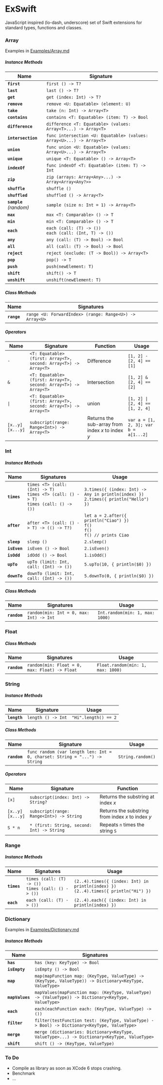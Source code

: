 # ExSwift

JavaScript inspired (lo-dash, underscore) set of Swift extensions for standard types, functions and classes.

### Array ###
Examples in [Examples/Array.md](Examples/Array.md)

##### Instance Methods #####

Name | Signature
---- | ---------
**`first`**|`first () -> T?`
**`last`**|`last () -> T?`
**`get`**|`get (index: Int) -> T?`
**`remove`**|`remove <U: Equatable> (element: U)`
**`take`**|`take (n: Int) -> Array<T>`
**`contains`**|`contains <T: Equatable> (item: T) -> Bool`
**`difference`**|`difference <T: Equatable> (values: Array<T>...) -> Array<T>`
**`intersection`**|`func intersection <U: Equatable> (values: Array<U>...) -> Array<T>`
**`union`**|`func union <U: Equatable> (values: Array<U>...) -> Array<T>`
**`unique`**|`unique <T: Equatable> () -> Array<T>`
**`indexOf`**|`func indexOf <T: Equatable> (item: T) -> Int`
**`zip`**|`zip (arrays: Array<Any>...) -> Array<Array<Any?>>`
**`shuffle`**|`shuffle ()`
**`shuffled`**|`shuffled () -> Array<T>`
**`sample`** *(random)*|`sample (size n: Int = 1) -> Array<T>`
**`max`**|`max <T: Comparable> () -> T`
**`min`**|`min <T: Comparable> () -> T`
**`each`**|`each (call: (T) -> ())`<br>`each (call: (Int, T) -> ())`
**`any`**|`any (call: (T) -> Bool) -> Bool`
**`all`**|`all (call: (T) -> Bool) -> Bool`
**`reject`**|`reject (exclude: (T -> Bool)) -> Array<T>`
**`pop`**|`pop() -> T`|
**`push`**|`push(newElement: T)`|
**`shift`**|`shift() -> T`|
**`unshift`**|`unshift(newElement: T)`|

##### Class Methods #####

Name | Signatures
---- | ----------
**`range`**|`range <U: ForwardIndex> (range: Range<U>) -> Array<U>`

##### Operators #####
Name | Signature | Function | Usage
---- | --------- | -------- | -----
`-`|`<T: Equatable> (first: Array<T>, second: Array<T>) -> Array<T>`|Difference|`[1, 2] - [2, 4] == [1]`
`&`|`<T: Equatable> (first: Array<T>, second: Array<T>) -> Array<T>`|Intersection|`[1, 2] & [2, 4] == [2]`
<code>&#124;</code>|`<T: Equatable> (first: Array<T>, second: Array<T>) -> Array<T>`|union|<code>[1, 2] &#124; [2, 4] == [1, 2, 4]</code>
`[x..y]`<br>`[x...y]`|`subscript(range: Range<Int>) -> Array<T>`|Returns the sub-array from index *x* to index *y*|`var a = [1, 2, 3]; var b = a[1...2]`

### Int ###
##### Instance Methods #####

Name | Signatures | Usage
---- | ---------- | -------
**`times`**|`times <T> (call: (Int) -> T)`<br>`times <T> (call: () -> T)`<br>`times (call: () -> ())`|`3.times({ (index: Int) -> Any in println(index) })`<br>`2.times({ println("Hello") })`
**`after`**|`after <T> (call: () -> T) -> (() -> T?)`|`let a = 2.after({ println("Ciao") })`<br>`f()`<br>`f()`<br>`f() // prints Ciao`
**`sleep`**|`sleep ()`|`2.sleep()`
**`isEven`**|`isEven () -> Bool`|`2.isEven()`
**`isOdd`**|`idOdd () -> Bool`|`1.isOdd()`
**`upTo`**|`upTo (limit: Int, call: (Int) -> ())`|`5.upTo(10, { println($0) })`
**`downTo`**|`downTo (limit: Int, call: (Int) -> ())`|`5.downTo(0, { println($0) })`

##### Class Methods #####

Name | Signatures | Usage
---- | ---------- | -----
**`random`**|`random(min: Int = 0, max: Int) -> Int`|`Int.random(min: 1, max: 1000)`


### Float ###
##### Class Methods #####

Name | Signatures | Usage
---- | ---------- | -----
**`random`**|`random(min: Float = 0, max: Float) -> Float`|`Float.random(min: 1, max: 1000)`

### String ###
##### Instance Methods #####

Name | Signature | Usage
---- | --------- | -----
**`length`**|`length () -> Int`|`"Hi".length() == 2`

##### Class Methods #####

Name | Signature | Usage
---- | --------- | -----
**`random`**|`func random (var length len: Int = 0, charset: String = "...") -> String`|`String.random()`

##### Operators #####
Name | Signature|Function
---- | ---------|--------
`[x]`|`subscript(index: Int) -> String?`|Returns the substring at index *x*
`[x..y]`<br>`[x...y]`|`subscript(range: Range<Int>) -> String`|Returns the substring from index *x* to index *y*
`S * n`|`* (first: String, second: Int) -> String`|Repeats `n` times the string `S`

### Range ###
##### Instance Methods #####

Name | Signatures | Usage
---- | ---------- | -------
**`times`**|`times (call: (T) -> ())`<br>`times (call: () -> ())`|`(2..4).times({ (index: Int) in println(index) })`<br>`(2..4).times({ println("Hi") })`
**`each`**|`each (call: (T) -> ())`|`(2..4).each({ (index: Int) in println(index) })`

### Dictionary ###
Examples in [Examples/Dictionary.md](Examples/Dictionary.md)

##### Instance Methods #####

Name | Signatures
---- | ----------
**`has`**|`has (key: KeyType) -> Bool`
**`isEmpty`**|`isEmpty () -> Bool`
**`map`**|`map(mapFunction map: (KeyType, ValueType) -> (KeyType, ValueType)) -> Dictionary<KeyType, ValueType>`
**`mapValues`**|`mapValues(mapFunction map: (KeyType, ValueType) -> (ValueType)) -> Dictionary<KeyType, ValueType>`
**`each`**|`each(eachFunction each: (KeyType, ValueType) -> ())`
**`filter`**|`filter(testFunction test: (KeyType, ValueType) -> Bool) -> Dictionary<KeyType, ValueType>`
**`merge`**|`merge (dictionaries: Dictionary<KeyType, ValueType>...) -> Dictionary<KeyType, ValueType>`
**`shift`**|`shift () -> (KeyType, ValueType)`

### To Do ###
* Compile as library as soon as XCode 6 stops crashing.
* Benchmark
* ...

